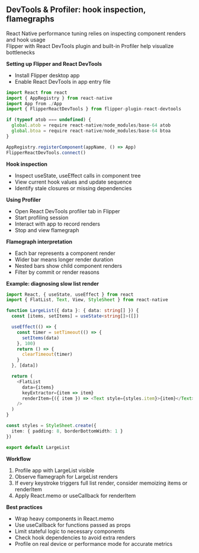 ## DevTools & Profiler: hook inspection, flamegraphs

React Native performance tuning relies on inspecting component renders and hook usage  
Flipper with React DevTools plugin and built-in Profiler help visualize bottlenecks  

**Setting up Flipper and React DevTools**

- Install Flipper desktop app  
- Enable React DevTools in app entry file  

```typescript
import React from react
import { AppRegistry } from react-native
import App from ./App
import { FlipperReactDevTools } from flipper-plugin-react-devtools

if (typeof atob === undefined) {
  global.atob = require react-native/node_modules/base-64 atob
  global.btoa = require react-native/node_modules/base-64 btoa
}

AppRegistry.registerComponent(appName, () => App)
FlipperReactDevTools.connect()
```

**Hook inspection**

- Inspect useState, useEffect calls in component tree  
- View current hook values and update sequence  
- Identify stale closures or missing dependencies  

**Using Profiler**

- Open React DevTools profiler tab in Flipper  
- Start profiling session  
- Interact with app to record renders  
- Stop and view flamegraph  

**Flamegraph interpretation**

- Each bar represents a component render  
- Wider bar means longer render duration  
- Nested bars show child component renders  
- Filter by commit or render reasons  

**Example: diagnosing slow list render**

```typescript
import React, { useState, useEffect } from react
import { FlatList, Text, View, StyleSheet } from react-native

function LargeList({ data }: { data: string[] }) {
  const [items, setItems] = useState<string[]>([])

  useEffect(() => {
    const timer = setTimeout(() => {
      setItems(data)
    }, 100)
    return () => {
      clearTimeout(timer)
    }
  }, [data])

  return (
    <FlatList
      data={items}
      keyExtractor={item => item}
      renderItem={({ item }) => <Text style={styles.item}>{item}</Text>}
    />
  )
}

const styles = StyleSheet.create({
  item: { padding: 8, borderBottomWidth: 1 }
})

export default LargeList
```

**Workflow**

1. Profile app with LargeList visible  
2. Observe flamegraph for LargeList renders  
3. If every keystroke triggers full list render, consider memoizing items or renderItem  
4. Apply React.memo or useCallback for renderItem  

**Best practices**

- Wrap heavy components in React.memo  
- Use useCallback for functions passed as props  
- Limit stateful logic to necessary components  
- Check hook dependencies to avoid extra renders  
- Profile on real device or performance mode for accurate metrics  